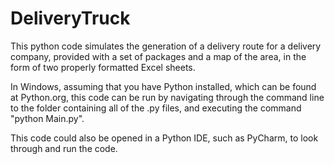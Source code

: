 # DeliveryTruck
This python code simulates the generation of a delivery route for a delivery company, provided with a set of packages and a map of the area, in the form of two properly formatted Excel sheets.

In Windows, assuming that you have Python installed, which can be found at Python.org, this code can be run by navigating through the command line to the folder containing all of the .py files, and executing the command "python Main.py".

This code could also be opened in a Python IDE, such as PyCharm, to look through and run the code.
